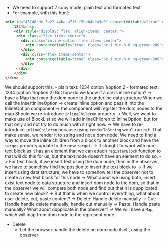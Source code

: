 - We need to support 2 copy mode, plain text and formated text
- For example, with this html:
```html
<div id="45148cde-3a22-44ba-a715-f5be04ee43e0" contenteditable="true" class="w-full flex items-center h-6 bg-yellow-500">
    1234&nbsp;
    <div style="display: flex; align-items: center;">
     <div class="flex items-center">
       <div class="inline-option flex items-center">
         <div contenteditable="true" class="px-1 min-h-6 bg-green-200">option 1</div>
       </div>
       <div class="flex items-center">
         <div contenteditable="true" class="px-1 min-h-6 bg-green-200">option 2</div>
       </div>
     </div>
    </div>
</div>
```
We should support this:
    - plain text: 1234 option 1/option 2
    - formated text: 1234 (option 1/option 2)
But how do we know if a div is inline option?
    -> have a Map that map the dom node to the underline data structure
When we call the insertInlineOption
    -> create inline option and pass it into the InlineOption component
    -> the component will register the dom nodes to the map
Should we re-introduce `inlineChildren` property
    -> Well, we want to make use of BlockList so we will add inlineChildren to InlineOption,
    but for that only and not try to do much with it right now.
    -> We have to re-introduce `inlineChildren` because using `renderToString` won't
    run `ref`. That make sense, we render it to string and not a dom node.
We need to find a way to move the inline children from a block to another block and
have the `target` property update to the new `target`.
    -> It straight forward with non-text block as it has an element that we can attach
    `registerBlock` function to that will do this for us, but the text node doesn't
    have an element to do so.
    -> For text block, if we insert text using the dom node, then in the observer, we
    have to somehow find the position to insert the text block to
    -> If we insert using data structure, we have to somehow tell the observer not to
    create a new text block for this node
    -> What about we using both, insert exist text node to data structure and insert
    dom node to the dom, so that in the observer we will compare both node and find
    out that it is dupplicated to create new block?
        -> But that is when we control everything, what about user delete, cut, paste
        content?
            -> Delete: Handle delete manually
            -> Cut: Handle handle delete manually, handle cut manually
            -> Paste: Handle paste manually? What about dupplicate in the observer?
    -> We will have a `Map`, which will map from dom node to the represent node.

- Delete
    - Let the browser handle the delete on dom node itself, using the observer
